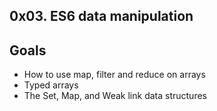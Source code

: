 ## 0x03. ES6 data manipulation

## Goals

- How to use map, filter and reduce on arrays
- Typed arrays
- The Set, Map, and Weak link data structures